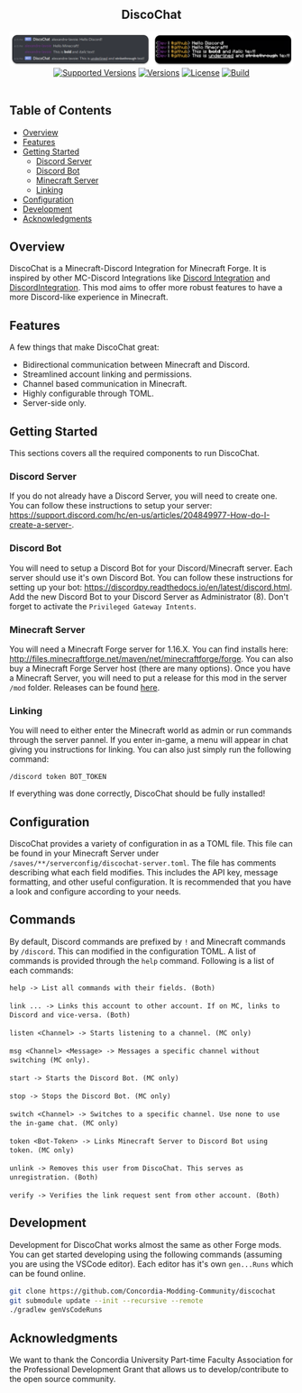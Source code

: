<center><h2>DiscoChat</h2></center>

<center><img src="./images/repo_image.png" alt="Repo"></center>

<center><a href="https://github.com/Concordia-Modding-Community/discochat/releases"><img src="https://img.shields.io/badge/Forge-1.16.X-c70039" alt="Supported Versions"></a>
<a href="https://github.com/Concordia-Modding-Community/discochat/releases"><img src="https://img.shields.io/github/manifest-json/v/Concordia-Modding-Community/discochat" alt="Versions"></a>
<a href="https://github.com/Concordia-Modding-Community/discochat/blob/main/LICENSE"><img src="https://img.shields.io/github/license/Concordia-Modding-Community/discochat" alt="License"></a>
<a href="https://github.com/Concordia-Modding-Community/discochat/actions/workflows/gradle.yml"><img src="https://img.shields.io/github/workflow/status/Concordia-Modding-Community/discochat/Gradle%20Test" alt="Build"></a></center>

<br/>

## Table of Contents

- [Overview](#overview)
- [Features](#features)
- [Getting Started](#getting-started)
    - [Discord Server](#discord-server)
    - [Discord Bot](#discord-bot)
    - [Minecraft Server](#minecraft-server)
    - [Linking](#linking)
- [Configuration](#configuration)
- [Development](#development)
- [Acknowledgments](#acknowledgments)

## Overview

DiscoChat is a Minecraft-Discord Integration for Minecraft Forge. It is inspired by other MC-Discord Integrations like [Discord Integration](https://www.curseforge.com/minecraft/mc-mods/dcintegration) and [DiscordIntegration](https://www.curseforge.com/minecraft/mc-mods/discordintegration). This mod aims to offer more robust features to have a more Discord-like experience in Minecraft.

## Features

A few things that make DiscoChat great:

- Bidirectional communication between Minecraft and Discord.
- Streamlined account linking and permissions.
- Channel based communication in Minecraft.
- Highly configurable through TOML.
- Server-side only.

## Getting Started

This sections covers all the required components to run DiscoChat.

### Discord Server

If you do not already have a Discord Server, you will need to create one. You can follow these instructions to setup your server: https://support.discord.com/hc/en-us/articles/204849977-How-do-I-create-a-server-. 

### Discord Bot

You will need to setup a Discord Bot for your Discord/Minecraft server. Each server should use it's own Discord Bot. You can follow these instructions for setting up your bot: https://discordpy.readthedocs.io/en/latest/discord.html. Add the new Discord Bot to your Discord Server as Administrator (8). Don't forget to activate the `Privileged Gateway Intents`.

### Minecraft Server

You will need a Minecraft Forge server for 1.16.X. You can find installs here: http://files.minecraftforge.net/maven/net/minecraftforge/forge. You can also buy a Minecraft Forge Server host (there are many options). Once you have a Minecraft Server, you will need to put a release for this mod in the server `/mod` folder. Releases can be found [here](https://github.com/Concordia-Modding-Community/discochat/releases).

### Linking

You will need to either enter the Minecraft world as admin or run commands through the server pannel. If you enter in-game, a menu will appear in chat giving you instructions for linking. You can also just simply run the following command:

```minecraft
/discord token BOT_TOKEN
```

If everything was done correctly, DiscoChat should be fully installed!

## Configuration

DiscoChat provides a variety of configuration in as a TOML file. This file can be found in your Minecraft Server under `/saves/**/serverconfig/discochat-server.toml`. The file has comments describing what each field modifies. This includes the API key, message formatting, and other useful configuration. It is recommended that you have a look and configure according to your needs.

## Commands

By default, Discord commands are prefixed by `!` and Minecraft commands by `/discord`. This can modified in the configuration TOML. A list of commands is provided through the `help` command. Following is a list of each commands:

```
help -> List all commands with their fields. (Both)

link ... -> Links this account to other account. If on MC, links to Discord and vice-versa. (Both)

listen <Channel> -> Starts listening to a channel. (MC only)

msg <Channel> <Message> -> Messages a specific channel without switching (MC only).

start -> Starts the Discord Bot. (MC only)

stop -> Stops the Discord Bot. (MC only)

switch <Channel> -> Switches to a specific channel. Use none to use the in-game chat. (MC only)

token <Bot-Token> -> Links Minecraft Server to Discord Bot using token. (MC only)

unlink -> Removes this user from DiscoChat. This serves as unregistration. (Both)

verify -> Verifies the link request sent from other account. (Both)
```

## Development

Development for DiscoChat works almost the same as other Forge mods. You can get started developing using the following commands (assuming you are using the VSCode editor). Each editor has it's own `gen...Runs` which can be found online.

```bash
git clone https://github.com/Concordia-Modding-Community/discochat
git submodule update --init --recursive --remote
./gradlew genVsCodeRuns
```

## Acknowledgments

We want to thank the Concordia University Part-time Faculty Association for the Professional Development Grant that allows us to develop/contribute to the open source community. 